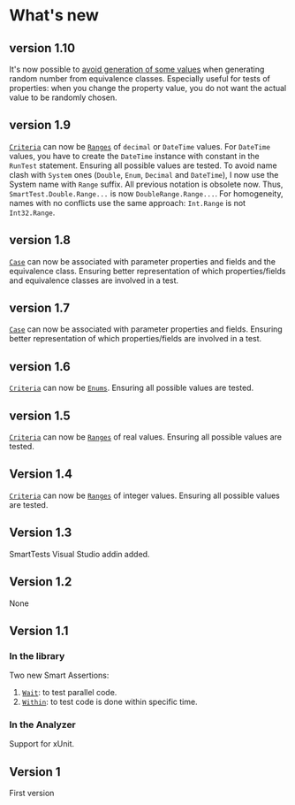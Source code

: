 # What's new

## version 1.10

It's now possible to [avoid generation of some values](Cases/readme.md#With-excluded-values) when generating random number from equivalence classes.
Especially useful for tests of properties: when you change the property value, you do not want the actual value to be randomly chosen.

## version 1.9

[`Criteria`](Criteria/readme.md) can now be [`Ranges`](Criteria/ranges.md) of `decimal` or `DateTime` values.
For `DateTime` values, you have to create the `DateTime` instance with constant in the `RunTest` statement.
Ensuring all possible values are tested.
To avoid name clash with `System` ones (`Double`, `Enum`, `Decimal` and `DateTime`), I now use the System name with `Range` suffix.
All previous notation is obsolete now.
Thus, `SmartTest.Double.Range...` is now `DoubleRange.Range...`.
For homogeneity, names with no conflicts use the same approach: `Int.Range` is not `Int32.Range`.

## version 1.8

[`Case`](Cases/readme.md#with-lambda-expression-and-equivalence-class) can now be associated with parameter properties and fields and the equivalence class.
Ensuring better representation of which properties/fields and equivalence classes are involved in a test.

## version 1.7

[`Case`](Cases/readme.md#with-lambda-expression) can now be associated with parameter properties and fields.
Ensuring better representation of which properties/fields are involved in a test.

## version 1.6

[`Criteria`](Criteria/readme.md) can now be [`Enums`](Criteria/enums.md).
Ensuring all possible values are tested.

## version 1.5

[`Criteria`](Criteria/readme.md) can now be [`Ranges`](Criteria/ranges.md) of real values.
Ensuring all possible values are tested.

## Version 1.4

[`Criteria`](Criteria/readme.md) can now be [`Ranges`](Criteria/ranges.md) of integer values.
Ensuring all possible values are tested.

## Version 1.3

SmartTests Visual Studio addin added.

## Version 1.2

None

## Version 1.1

### In the library

Two new Smart Assertions:

1. [`Wait`](Assertions/wait.md): to test parallel code.
2. [`Within`](Assertions/within.md): to test code is done within specific time.

### In the Analyzer

Support for xUnit.

## Version 1

First version
